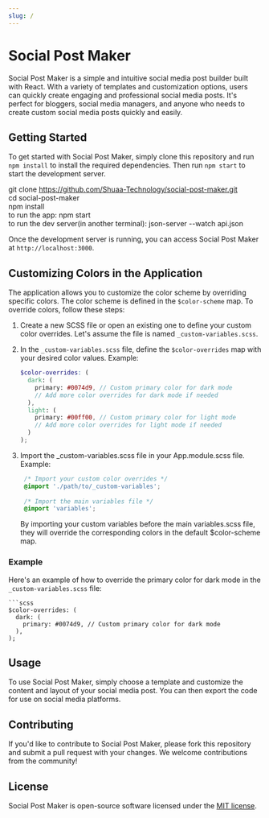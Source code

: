 ```yaml
---
slug: /
---
```


# Social Post Maker

Social Post Maker is a simple and intuitive social media post builder built with React. With a variety of templates and customization options, users can quickly create engaging and professional social media posts. It's perfect for bloggers, social media managers, and anyone who needs to create custom social media posts quickly and easily.

## Getting Started

To get started with Social Post Maker, simply clone this repository and run `npm install` to install the required dependencies. Then run `npm start` to start the development server.

git clone https://github.com/Shuaa-Technology/social-post-maker.git <br/>
cd social-post-maker <br/>
npm install <br/>
to run the app: npm start <br/>
to run the dev server(in another terminal): json-server --watch api.json <br/>


Once the development server is running, you can access Social Post Maker at `http://localhost:3000`.

## Customizing Colors in the Application

The application allows you to customize the color scheme by overriding specific colors. The color scheme is defined in the `$color-scheme` map. To override colors, follow these steps:

1. Create a new SCSS file or open an existing one to define your custom color overrides. Let's assume the file is named `_custom-variables.scss`.

2. In the `_custom-variables.scss` file, define the `$color-overrides` map with your desired color values. Example:

   ```scss
   $color-overrides: (
     dark: (
       primary: #0074d9, // Custom primary color for dark mode
       // Add more color overrides for dark mode if needed
     ),
     light: (
       primary: #00ff00, // Custom primary color for light mode
       // Add more color overrides for light mode if needed
     )
   );
3. Import the _custom-variables.scss file in your App.module.scss file. Example:
   ```scss
    /* Import your custom color overrides */
    @import './path/to/_custom-variables';
    
    /* Import the main variables file */
    @import 'variables';
   ```

   By importing your custom variables before the main variables.scss file, they will override the corresponding colors in the default $color-scheme map.
### Example

Here's an example of how to override the primary color for dark mode in the `_custom-variables.scss` file:

    ```scss
    $color-overrides: (
      dark: (
        primary: #0074d9, // Custom primary color for dark mode
      ),
    );


## Usage

To use Social Post Maker, simply choose a template and customize the content and layout of your social media post. You can then export the code for use on social media platforms.

## Contributing

If you'd like to contribute to Social Post Maker, please fork this repository and submit a pull request with your changes. We welcome contributions from the community!

## License

Social Post Maker is open-source software licensed under the [MIT license](https://opensource.org/licenses/MIT).
